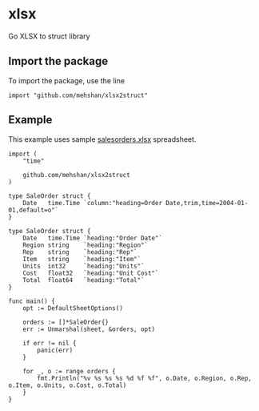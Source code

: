 # xlsx

Go XLSX to struct library

## Import the package

To import the package, use the line

`import "github.com/mehshan/xlsx2struct"`

## Example

This example uses sample [salesorders.xlsx](testdata/salesorders.xlsx) spreadsheet.

```
import (
    "time"

    github.com/mehshan/xlsx2struct
)

type SaleOrder struct {
    Date   time.Time `column:"heading=Order Date,trim,time=2004-01-01,default=o"`
}

type SaleOrder struct {
    Date   time.Time `heading:"Order Date"`
    Region string    `heading:"Region"`
    Rep    string    `heading:"Rep"`
    Item   string    `heading:"Item"`
    Units  int32     `heading:"Units"`
    Cost   float32   `heading:"Unit Cost"`
    Total  float64   `heading:"Total"`
}

func main() {
    opt := DefaultSheetOptions()

    orders := []*SaleOrder{}
    err := Unmarshal(sheet, &orders, opt)

    if err != nil {
        panic(err)
    }

    for _, o := range orders {
        fmt.Println("%v %s %s %s %d %f %f", o.Date, o.Region, o.Rep, o.Item, o.Units, o.Cost, o.Total)
    }
}

```